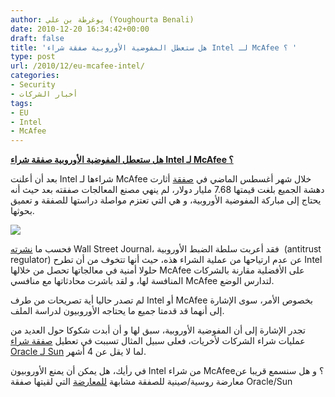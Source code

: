 ```yaml
---
author: يوغرطة بن علي (Youghourta Benali)
date: 2010-12-20 16:34:42+00:00
draft: false
title: 'هل ستعطل المفوضية الأوروبية صفقة شراء Intel لـ McAfee ؟ '
type: post
url: /2010/12/eu-mcafee-intel/
categories:
- Security
- أخبار الشركات
tags:
- EU
- Intel
- McAfee
---
```


**[هل ستعطل المفوضية الأوروبية صفقة شراء Intel لـ McAfee ؟](http://www.it-scoop.com/2010/12/eu-mcafee-intel/)**


بعد أن أعلنت Intel شراءها لـ McAfee خلال شهر أغسطس الماضي في [صفقة](http://www.it-scoop.com/2010/08/intel-mcafee/) أثارت دهشة الجميع بلغت قيمتها 7.68 مليار دولار، لم ينهي مصنع المعالجات صفقته بعد حيث أنه يحتاج إلى مباركة المفوضية الأوروبية، و هي التي تعتزم مواصلة دراستها للصفقة و تعميق بحوثها.

[![](http://www.it-scoop.com/wp-content/uploads/2010/08/intel-mcafee.jpg )
](http://www.it-scoop.com/2010/12/eu-mcafee-intel/)

فحسب ما [نشرته](http://online.wsj.com/article/SB10001424052748703395904576025973738473148.html) Wall Street Journal، فقد أعربت سلطة الضبط الأوروبية  (antitrust regulator) عن عدم ارتياحها من عملية الشراء هذه، حيث أنها تتخوف من أن تطرح Intel حلولا أمنية في معالجاتها تحصل من خلالها McAfee على الأفضلية مقارنة بالشركات المنافسة لها، و لقد باشرت محادثاتها مع منافسي McAfee لتدارس الوضع.

لم تصدر حاليا أية تصريحات من طرف Intel أو McAfee بخصوص الأمر، سوى الإشارة إلى أنهما قد قدمتا جميع ما يحتاجه الأوروبيون لدراسة الملف.

تجدر الإشارة إلى أن المفوضية الأوروبية، سبق لها و أن أبدت شكوكا حول العديد من عمليات شراء الشركات لأخريات، فعلى سبيل المثال تسببت في تعطيل [صفقة شراء Oracle لـ Sun](http://www.it-scoop.com/2010/01/%d8%a7%d9%84%d9%85%d9%81%d9%88%d8%b6%d9%8a%d8%a9-%d8%a7%d9%84%d8%a3%d9%88%d8%b1%d9%88%d8%a8%d9%8a%d8%a9-%d8%aa%d8%b9%d8%b7%d9%8a-%d8%a7%d9%84%d8%b6%d9%88%d8%a1-%d8%a7%d9%84%d8%a3%d8%ae%d8%b6%d8%b1/) لما لا يقل عن 4 أشهر.

في رأيك، هل يمكن أن يمنع الأوروبيون Intel من شراء McAfee؟ و هل سنسمع قريبا عن معارضة روسية/صينية للصفقة مشابهة [للمعارضة](http://www.it-scoop.com/2010/01/%d8%a8%d8%b9%d8%af-%d8%a7%d9%84%d8%a7%d8%aa%d8%ad%d8%a7%d8%af-%d8%a7%d9%84%d8%a3%d9%88%d8%b1%d9%88%d8%a8%d9%8a%d8%8c-%d8%a7%d9%84%d8%b5%d9%8a%d9%86-%d9%88-%d8%b1%d9%88%d8%b3%d9%8a%d8%a7-%d9%82%d8%af/) التي لقيتها صفقة Oracle/Sun
